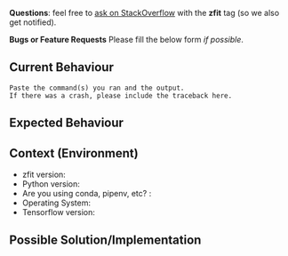 **Questions**: feel free to [ask on StackOverflow](https://stackoverflow.com/questions/ask) with the **zfit** tag (so we
also get notified).

**Bugs or Feature Requests** Please fill the below form _if possible_.

<!--- Provide a general summary of the issue in the Title above -->

## Current Behaviour

<!--- Tell us what happens instead of the expected behavior -->
<!--- Include the commands you ran and the output. -->

```
Paste the command(s) you ran and the output.
If there was a crash, please include the traceback here.
```

## Expected Behaviour

<!--- Tell us what should happen. -->

## Context (Environment)

<!--- How has this issue affected you? What are you trying to accomplish? -->
<!--- Providing context helps us come up with a solution that is most useful in the real world -->

- zfit version:
- Python version:
- Are you using conda, pipenv, etc? :
- Operating System:
- Tensorflow version:

## Possible Solution/Implementation

<!--- Not mandatory, but suggest a fix/reason for the bug, -->
<!--- and maybe suggest an idea for implementing addition or change -->
